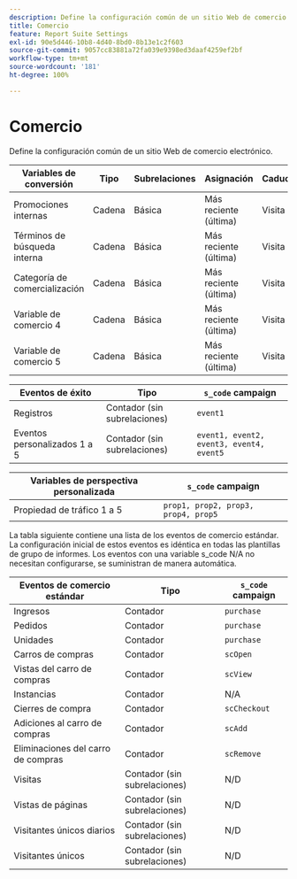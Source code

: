 ```yaml
---
description: Define la configuración común de un sitio Web de comercio electrónico.
title: Comercio
feature: Report Suite Settings
exl-id: 90e5d446-10b8-4d40-8bd0-8b13e1c2f603
source-git-commit: 9057cc83881a72fa039e9398ed3daaf4259ef2bf
workflow-type: tm+mt
source-wordcount: '181'
ht-degree: 100%

---
```


# Comercio

Define la configuración común de un sitio Web de comercio electrónico.

| Variables de conversión | Tipo | Subrelaciones | Asignación | Caducidad | `s_code` campaign |
|---|---|---|---|---|---|
| Promociones internas | Cadena | Básica | Más reciente (última) | Visita | `evar1` |
| Términos de búsqueda interna | Cadena | Básica | Más reciente (última) | Visita | `evar2` |
| Categoría de comercialización | Cadena | Básica | Más reciente (última) | Visita | `evar3` |
| Variable de comercio 4 | Cadena | Básica | Más reciente (última) | Visita | `evar4` |
| Variable de comercio 5 | Cadena | Básica | Más reciente (última) | Visita | `evar5` |

| Eventos de éxito | Tipo | `s_code` campaign |
|---|---|---|
| Registros | Contador (sin subrelaciones) | `event1` |
| Eventos personalizados 1 a 5 | Contador (sin subrelaciones) | `event1, event2, event3, event4, event5` |

| Variables de perspectiva personalizada | `s_code` campaign |
|---|---|
| Propiedad de tráfico 1 a 5 | `prop1, prop2, prop3, prop4, prop5` |

La tabla siguiente contiene una lista de los eventos de comercio estándar. La configuración inicial de estos eventos es idéntica en todas las plantillas de grupo de informes. Los eventos con una variable s_code N/A no necesitan configurarse, se suministran de manera automática.

| Eventos de comercio estándar | Tipo | `s_code` campaign |
|---|---|---|
| Ingresos | Contador | `purchase` |
| Pedidos | Contador | `purchase` |
| Unidades | Contador | `purchase` |
| Carros de compras | Contador | `scOpen` |
| Vistas del carro de compras | Contador | `scView` |
| Instancias | Contador | N/A |
| Cierres de compra | Contador | `scCheckout` |
| Adiciones al carro de compras | Contador | `scAdd` |
| Eliminaciones del carro de compras | Contador | `scRemove` |
| Visitas | Contador (sin subrelaciones) | N/D |
| Vistas de páginas | Contador (sin subrelaciones) | N/D |
| Visitantes únicos diarios | Contador (sin subrelaciones) | N/D |
| Visitantes únicos | Contador (sin subrelaciones) | N/D |
